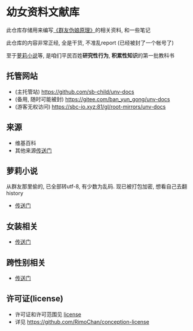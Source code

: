 # 幼女资料文献库

此仓库存储用来编写[《群友伪娘原理》](https://github.com/sb-child/crossdressing-principle)的相关资料, 和一些笔记

此仓库的内容非常正经, 全是干货, 不准乱report (已经被封了一个帐号了)

至于[萝莉小说](#萝莉小说)等, 是咱们平民百姓**研究性行为**, **积累性知识**的第一批教科书

## 托管网站

+ (主托管站) https://github.com/sb-child/unv-docs
+ (备用, 随时可能被封) https://gitee.com/ban_yun_gong/unv-docs
+ (游客无权访问) https://sbc-io.xyz:81/gl/root-mirrors/unv-docs

## 来源

+ 维基百科
+ 其他来源[传送门](./来源/)

## 萝莉小说

从群友那里偷的, 已全部转utf-8, 有少数为乱码. 现已被打包加密, 想看自己去翻history
+ [传送门](./萝莉小说/)

## 女装相关

+ [传送门](./女装相关/README.md)

## 跨性别相关

+ [传送门](./跨性别相关/README.md)

## 许可证(license)

+ 许可证和许可范围见 [license](./LICENSE)
+ 详见 https://github.com/RimoChan/conception-license
